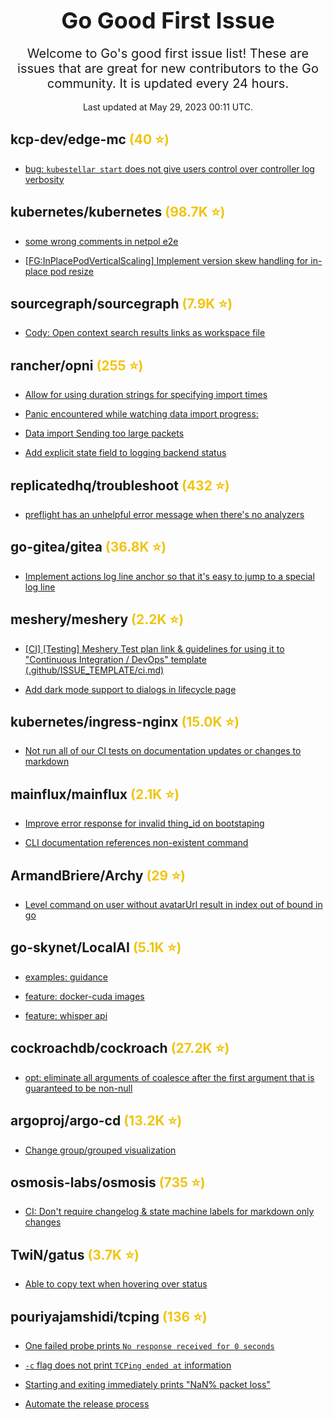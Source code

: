 <h1 align='center'><span style='font-size:36px;'>Go Good First Issue</span></h1>

<div align='center' style='font-size:20px;'>Welcome to Go's good first issue list! These are issues that are great for new contributors to the Go community. It is updated every 24 hours.</div> <br>



<div align='center'>Last updated at May 29, 2023 00:11 UTC.</div>


## kcp-dev/edge-mc <span style='color:#F1C40F'>(40 ⭐️)</span>

- [bug: `kubestellar start` does not give users control over controller log verbosity](https://github.com/kcp-dev/edge-mc/issues/399)


## kubernetes/kubernetes <span style='color:#F1C40F'>(98.7K ⭐️)</span>

- [some wrong comments in netpol e2e](https://github.com/kubernetes/kubernetes/issues/118263)

- [[FG:InPlacePodVerticalScaling] Implement version skew handling for in-place pod resize](https://github.com/kubernetes/kubernetes/issues/117767)


## sourcegraph/sourcegraph <span style='color:#F1C40F'>(7.9K ⭐️)</span>

- [Cody: Open context search results links as workspace file](https://github.com/sourcegraph/sourcegraph/issues/51490)


## rancher/opni <span style='color:#F1C40F'>(255 ⭐️)</span>

- [Allow for using duration strings for specifying import times](https://github.com/rancher/opni/issues/1374)

- [Panic encountered while watching data import progress:](https://github.com/rancher/opni/issues/1375)

- [Data import Sending too large packets](https://github.com/rancher/opni/issues/1415)

- [Add explicit state field to logging backend status](https://github.com/rancher/opni/issues/1420)


## replicatedhq/troubleshoot <span style='color:#F1C40F'>(432 ⭐️)</span>

- [preflight has an unhelpful error message when there's no analyzers](https://github.com/replicatedhq/troubleshoot/issues/1173)


## go-gitea/gitea <span style='color:#F1C40F'>(36.8K ⭐️)</span>

- [Implement actions log line anchor so that it's easy to jump to a special log line](https://github.com/go-gitea/gitea/issues/24593)


## meshery/meshery <span style='color:#F1C40F'>(2.2K ⭐️)</span>

- [[CI] [Testing] Meshery Test plan link & guidelines for using it to "Continuous Integration / DevOps" template (.github/ISSUE_TEMPLATE/ci.md)](https://github.com/meshery/meshery/issues/7738)

- [Add dark mode support to dialogs in lifecycle page](https://github.com/meshery/meshery/issues/7697)


## kubernetes/ingress-nginx <span style='color:#F1C40F'>(15.0K ⭐️)</span>

- [Not run all of our CI tests on documentation updates or changes to markdown](https://github.com/kubernetes/ingress-nginx/issues/9953)


## mainflux/mainflux <span style='color:#F1C40F'>(2.1K ⭐️)</span>

- [Improve error response for invalid thing_id on bootstaping](https://github.com/mainflux/mainflux/issues/1801)

- [CLI documentation references non-existent command](https://github.com/mainflux/mainflux/issues/1800)


## ArmandBriere/Archy <span style='color:#F1C40F'>(29 ⭐️)</span>

- [Level command on user without avatarUrl result in index out of bound in go](https://github.com/ArmandBriere/Archy/issues/189)


## go-skynet/LocalAI <span style='color:#F1C40F'>(5.1K ⭐️)</span>

- [examples: guidance](https://github.com/go-skynet/LocalAI/issues/304)

- [feature: docker-cuda images](https://github.com/go-skynet/LocalAI/issues/280)

- [feature: whisper api](https://github.com/go-skynet/LocalAI/issues/138)


## cockroachdb/cockroach <span style='color:#F1C40F'>(27.2K ⭐️)</span>

- [opt: eliminate all arguments of coalesce after the first argument that is guaranteed to be non-null](https://github.com/cockroachdb/cockroach/issues/103596)


## argoproj/argo-cd <span style='color:#F1C40F'>(13.2K ⭐️)</span>

- [Change group/grouped visualization](https://github.com/argoproj/argo-cd/issues/13565)


## osmosis-labs/osmosis <span style='color:#F1C40F'>(735 ⭐️)</span>

- [CI: Don't require changelog & state machine labels for markdown only changes](https://github.com/osmosis-labs/osmosis/issues/5270)


## TwiN/gatus <span style='color:#F1C40F'>(3.7K ⭐️)</span>

- [Able to copy text when hovering over status](https://github.com/TwiN/gatus/issues/463)


## pouriyajamshidi/tcping <span style='color:#F1C40F'>(136 ⭐️)</span>

- [One failed probe prints `No response received for 0 seconds`](https://github.com/pouriyajamshidi/tcping/issues/91)

- [`-c` flag does not print `TCPing ended at` information](https://github.com/pouriyajamshidi/tcping/issues/89)

- [Starting and exiting immediately prints "NaN% packet loss"](https://github.com/pouriyajamshidi/tcping/issues/81)

- [Automate the release process](https://github.com/pouriyajamshidi/tcping/issues/78)

